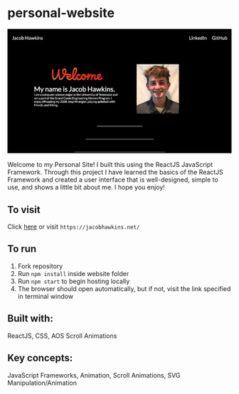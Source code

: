 # personal-website
![website image](website_img.jpg)

Welcome to my Personal Site! I built this using the ReactJS JavaScript Framework. Through this project I have learned the basics of the ReactJS Framework and created a user interface that is well-designed, simple to use, and shows a little bit about me. I hope you enjoy!

## To visit
Click [here](https://jacobhawkins.net/) or visit `https://jacobhawkins.net/`

## To run
1. Fork repository
2. Run `npm install` inside website folder
3. Run `npm start` to begin hosting locally
4. The browser should open automatically, but if not, visit the link specified in terminal window

## Built with:
ReactJS, CSS, AOS Scroll Animations

## Key concepts:
JavaScript Frameworks, Animation, Scroll Animations, SVG Manipulation/Animation
